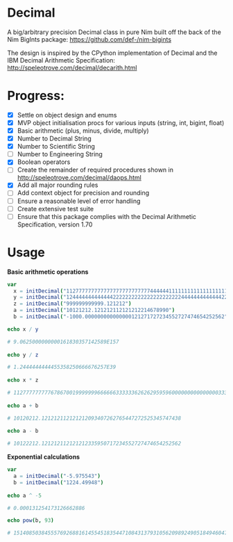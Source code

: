 # Decimal
A big/arbitrary precision Decimal class in pure Nim built off the back of the Nim BigInts package: https://github.com/def-/nim-bigints

The design is inspired by the CPython implementation of Decimal and the IBM Decimal Arithmetic Specification: http://speleotrove.com/decimal/decarith.html

# Progress:

- [x] Settle on object design and enums
- [x] MVP object initialisation procs for various inputs (string, int, bigint, float)
- [x] Basic arithmetic (plus, minus, divide, multiply)
- [x] Number to Decimal String 
- [x] Number to Scientific String
- [ ] Number to Engineering String
- [x] Boolean operators
- [ ] Create the remainder of required procedures shown in http://speleotrove.com/decimal/daops.html
- [x] Add all major rounding rules
- [ ] Add context object for precision and rounding
- [ ] Ensure a reasonable level of error handling
- [ ] Create extensive test suite
- [ ] Ensure that this package complies with the Decimal Arithmetic Specification, version 1.70 

# Usage

**Basic arithmetic operations**

```nim
var
  x = initDecimal("112777777777777777777777777444444111111111111111111111111111111111444444444444444444444444777779999999999999999999999999999999999999999999999999999999999999999999999999999999999999999999999999999999999999999934.0")
  y = initDecimal("1244444444444442222222222222222222222444444444444422.0")
  z = initDecimal("999999999999.121212")
  a = initDecimal("10121212.121212112121212214678990")
  b = initDecimal("-1000.000000000000000121271727234552727474654252562")

echo x / y 

# 9.0625000000000161830357142589E157
    
echo y / z    

# 1.2444444444455358250666676257E39
    
echo x * z

# 112777777777678670019999999666666333333626262959596000000000000000333333333333040404000000333335555555262624269359999999999999999999999999999999999999999999999999999999999999999999999999999999999999999999999934000000000058.0000080
    
echo a + b

# 10120212.121212112121212093407262765447272525345747438
    
echo a - b

# 10122212.121212112121212335950717234552727474654252562
```
    
**Exponential calculations**

```nim
var
  a = initDecimal("-5.975543")
  b = initDecimal("1224.49948")
  
echo a ^ -5

# 0.000131254173126662886

echo pow(b, 93)

# 151408503845557692688161455451835447108431379310562098924905184946047495232330089520869458443924236560548387123650341098442981720802261916208953596118006180370925303743522295828040225912366152816909107734776067977664083437385502081437181220051456046474924292361686836920559344917448828075.222712034619105279651818260964290535195597667892958201436724766360511193555130344656098400628427608663827569617598350983466539576093349652128965891746764519526204773501798720547231828263232570323258336204178874031658184989115618939692323356264842333898299722548210927256162834874844807455759293580889759180946862143069572501479860330923104848828654110783949637763229615789299900456895449295821520704805116588168677694568238366578731331197022318771246362395890679808

```
